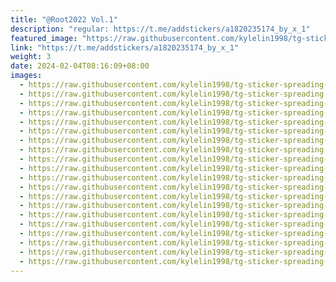 ```yaml
---
title: "@Root2022 Vol.1"
description: "regular: https://t.me/addstickers/a1820235174_by_x_1"
featured_image: "https://raw.githubusercontent.com/kylelin1998/tg-sticker-spreading-worldwide-images/main/img/2249a7a6-3190-48d5-afe3-18caefd115b4.jpg"
link: "https://t.me/addstickers/a1820235174_by_x_1"
weight: 3
date: 2024-02-04T08:16:09+08:00
images:
  - https://raw.githubusercontent.com/kylelin1998/tg-sticker-spreading-worldwide-images/main/img/2249a7a6-3190-48d5-afe3-18caefd115b4.jpg
  - https://raw.githubusercontent.com/kylelin1998/tg-sticker-spreading-worldwide-images/main/img/2b63856b-80eb-43b7-923e-2ff310837bd1.jpg
  - https://raw.githubusercontent.com/kylelin1998/tg-sticker-spreading-worldwide-images/main/img/704b6f98-7d3d-4e26-bc01-16b92f50f42d.jpg
  - https://raw.githubusercontent.com/kylelin1998/tg-sticker-spreading-worldwide-images/main/img/baa25a2e-eec9-4a36-bedc-e43cbf8bc62c.jpg
  - https://raw.githubusercontent.com/kylelin1998/tg-sticker-spreading-worldwide-images/main/img/55aaffc5-d745-49d4-bc2e-881f6686b044.jpg
  - https://raw.githubusercontent.com/kylelin1998/tg-sticker-spreading-worldwide-images/main/img/1b44147f-e545-427b-8c39-c686de14c27a.jpg
  - https://raw.githubusercontent.com/kylelin1998/tg-sticker-spreading-worldwide-images/main/img/d337068b-5e46-4663-a3ba-697dd537490d.jpg
  - https://raw.githubusercontent.com/kylelin1998/tg-sticker-spreading-worldwide-images/main/img/31bcff8f-0691-47f8-9303-33f10a770330.jpg
  - https://raw.githubusercontent.com/kylelin1998/tg-sticker-spreading-worldwide-images/main/img/3c5dc252-e214-4acb-ba12-a84724908657.jpg
  - https://raw.githubusercontent.com/kylelin1998/tg-sticker-spreading-worldwide-images/main/img/484bc6ae-2431-4729-9a7d-11731ae23b8b.jpg
  - https://raw.githubusercontent.com/kylelin1998/tg-sticker-spreading-worldwide-images/main/img/9d5a15f2-fc1c-429e-ae75-3517da071d11.jpg
  - https://raw.githubusercontent.com/kylelin1998/tg-sticker-spreading-worldwide-images/main/img/3385d8b5-4e09-44d8-bdc3-88ce6fa5f4f6.jpg
  - https://raw.githubusercontent.com/kylelin1998/tg-sticker-spreading-worldwide-images/main/img/c51e630b-a06c-42b6-a33c-1d40c17ea9d0.jpg
  - https://raw.githubusercontent.com/kylelin1998/tg-sticker-spreading-worldwide-images/main/img/c126304c-2e63-4b7e-b0d3-79f333159c84.jpg
  - https://raw.githubusercontent.com/kylelin1998/tg-sticker-spreading-worldwide-images/main/img/3e2d11f7-6207-49d5-92f7-879fff056cf3.jpg
  - https://raw.githubusercontent.com/kylelin1998/tg-sticker-spreading-worldwide-images/main/img/2d042009-e5b0-42eb-8047-7415565d3381.jpg
  - https://raw.githubusercontent.com/kylelin1998/tg-sticker-spreading-worldwide-images/main/img/6f65f91c-f464-4527-a56c-8dc3ff6fb11f.jpg
  - https://raw.githubusercontent.com/kylelin1998/tg-sticker-spreading-worldwide-images/main/img/7308c0a3-b44d-4320-b566-97002475ac6a.jpg
  - https://raw.githubusercontent.com/kylelin1998/tg-sticker-spreading-worldwide-images/main/img/d1462669-3ae6-47e2-8031-03b424a473b1.jpg
  - https://raw.githubusercontent.com/kylelin1998/tg-sticker-spreading-worldwide-images/main/img/813f973c-3623-4892-b562-87534cfa7cef.jpg
---
```

